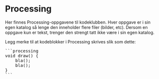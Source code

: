 # Processing
Her finnes Processing-oppgavene til kodeklubben. Hver oppgave er i sin egen katalog
så lenge den inneholder flere filer (bilder, etc). Dersom en oppgave kun er
tekst, trenger den strengt tatt ikke være i sin egen katalog.

Legg merke til at kodeblokker i Processing skrives slik som dette:

<pre>
```processing
void draw() {
    bla();
    bla();
}
```
</pre>
